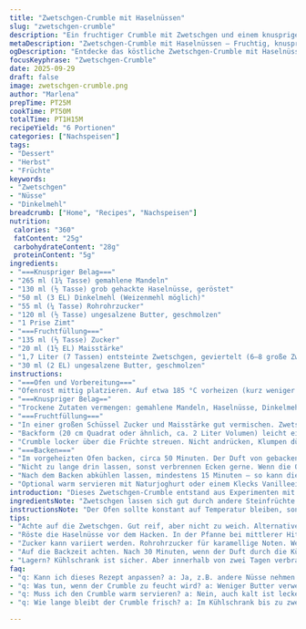 ```yaml
---
title: "Zwetschgen-Crumble mit Haselnüssen"
slug: "zwetschgen-crumble"
description: "Ein fruchtiger Crumble mit Zwetschgen und einem knusprigen Belag aus Haselnüssen und Mandeln. Der Belag kombiniert gemahlene Mandeln und grob gehackte Haselnüsse, dazu etwas Dinkelmehl statt Weizenmehl für mehr Aroma und eine nussige Note. Der Crumble wird im Ofen goldbraun gebacken, bis die Fruchtfüllung blubbert und der Belag knusprig knackt. Alternativ zu klassischem Zucker eignet sich Rohrohrzucker für leicht karamellige Aromen. Eine Prise Zimt gibt einen herbstlichen Touch. Optimal serviert warm mit einem Klecks Joghurt oder Vanilleeis, je nach Lust und Laune."
metaDescription: "Zwetschgen-Crumble mit Haselnüssen – Fruchtig, knusprig, ideal für die Herbstzeit. Perfekt serviert mit Joghurt oder Vanilleeis für das gewisse Etwas."
ogDescription: "Entdecke das köstliche Zwetschgen-Crumble mit Haselnüssen – ein Genuss für alle, die fruchtige Desserts lieben."
focusKeyphrase: "Zwetschgen-Crumble"
date: 2025-09-29
draft: false
image: zwetschgen-crumble.png
author: "Marlena"
prepTime: PT25M
cookTime: PT50M
totalTime: PT1H15M
recipeYield: "6 Portionen"
categories: ["Nachspeisen"]
tags:
- "Dessert"
- "Herbst"
- "Früchte"
keywords:
- "Zwetschgen"
- "Nüsse"
- "Dinkelmehl"
breadcrumb: ["Home", "Recipes", "Nachspeisen"]
nutrition: 
 calories: "360"
 fatContent: "25g"
 carbohydrateContent: "28g"
 proteinContent: "5g"
ingredients:
- "===Knuspriger Belag==="
- "265 ml (1¼ Tasse) gemahlene Mandeln"
- "130 ml (½ Tasse) grob gehackte Haselnüsse, geröstet"
- "50 ml (3 EL) Dinkelmehl (Weizenmehl möglich)"
- "55 ml (¼ Tasse) Rohrohrzucker"
- "120 ml (½ Tasse) ungesalzene Butter, geschmolzen"
- "1 Prise Zimt"
- "===Fruchtfüllung==="
- "135 ml (⅔ Tasse) Zucker"
- "20 ml (1½ EL) Maisstärke"
- "1,7 Liter (7 Tassen) entsteinte Zwetschgen, geviertelt (6–8 große Zwetschgen)"
- "30 ml (2 EL) ungesalzene Butter, geschmolzen"
instructions:
- "===Ofen und Vorbereitung==="
- "Ofenrost mittig platzieren. Auf etwa 185 °C vorheizen (kurz weniger als 190 °C, damit nichts zu schnell verbrennt). Das ist wichtig, sonst wird der Belag außen hart aber innen bleibt mehlig."
- "===Knuspriger Belag=="
- "Trockene Zutaten vermengen: gemahlene Mandeln, Haselnüsse, Dinkelmehl, Zucker und Zimt. Butter dazugeben. Mit den Fingern zügig vermengen, bis sich grobe Streusel formen, die bei leichtem Druck zusammenhalten. Nicht zu lange kneten, sonst wird es zu klebrig."
- "===Fruchtfüllung==="
- "In einer großen Schüssel Zucker und Maisstärke gut vermischen. Zwetschgenstücke unterheben, dann die geschmolzene Butter zugeben und gleichmäßig verteilen. Das Fett hilft, dass die Füllung nicht zu schnell austrocknet und sorgt für Glanz beim Backen."
- "Backform (20 cm Quadrat oder ähnlich, ca. 2 Liter Volumen) leicht einfetten. Fruchtmischung hineingeben, Oberfläche glattstreichen."
- "Crumble locker über die Früchte streuen. Nicht andrücken, Klumpen dürfen bleiben, sie werden schön knusprig und unregelmäßig braun."
- "===Backen==="
- "Im vorgeheizten Ofen backen, circa 50 Minuten. Der Duft von gebackenen Nüssen macht sich breit, der Crumble wird goldbraun und knackt beim Anfassen der Oberfläche leicht. Die Fruchtfüllung sollte blubbern, das ist das Signal, dass sie durchgegart und nicht zu fest oder zu flüssig ist."
- "Nicht zu lange drin lassen, sonst verbrennen Ecken gerne. Wenn die Oberfläche zu schnell braun wird, mit Alufolie abdecken und weiter backen."
- "Nach dem Backen abkühlen lassen, mindestens 15 Minuten – so kann die Füllung etwas fest werden. Zum Servieren notwendig, sonst läuft alles auseinander."
- "Optional warm servieren mit Naturjoghurt oder einem Klecks Vanilleeis. Kalte Crumble mag ich auch, dann geht nichts verloren und die Textur ist fester."
introduction: "Dieses Zwetschgen-Crumble entstand aus Experimenten mit Nüssen und Mehlarten. Mandeln und Haselnüsse geben dem klassischen Cranberry-Crumble eine ordentliche Portion Biss. Das Dinkelmehl bringt leichte Süße und eine bessere Struktur als Standard-Weizenmehl. In früheren Versuchen war mir der Belag oft zu mehlig oder wurde beim Backen klebrig; durch die richtige Hitze und grobe Nussstücke gelingt der Knusper jetzt zuverlässig. Die Maisstärke bindet die Flüssigkeit der Zwetschgen, ohne die Fruchtmasse zu verhärten. Eine Prise Zimt macht aus dem einfachen Dessert etwas herbstlich-warmes. Am wichtigsten: das Auge entscheidet mit. Sieht der Belag aus wie kleine Goldbuckel, die Fruchtfüllung blubbert, wird es Zeit, rauszuholen. Wer die Süße reduzieren will, kann den Zuckeranteil etwas verringern und mit Apfelsüße oder Honig experimentieren. Ich selbst bevorzuge Rohrohrzucker, der karamellig schmeckt. „"
ingredientsNote: "Zwetschgen lassen sich gut durch andere Steinfrüchte ersetzen, je nach Saison auch Äpfel oder Birnen. Wichtig: Früchte nicht zu klein schneiden, damit sie nicht komplett zerfallen. Haselnüsse rösten bringt mehr Aroma, einfach bei mittlerer Hitze ohne Fett in der Pfanne kurz anrösten bis sie nussig duften; ruhig etwas abkühlen lassen vor dem Hacken. Bei Allergien gegen Mandeln passen Sonnenblumenkerne oder Haferflocken als Ersatz gut. Butter muss unbedingt ungesalzen sein; sonst können salzige Nuancen das Fruchtaroma erschlagen. Bei Verzicht auf Butter funktionieren pflanzliche Blockmargarinen, nehmen Sie gleichmäßig fest, damit die Streusel nicht brüchig werden. Maisstärke ist besser als Mehl zur Bindung – alternatives Bindemittel: Agar-Agar, aber nur ganz wenig und gut anrühren. Rohrohrzucker gibt mehr Tiefe, normalen weißen Zucker nehmen bei Bedarf. Gewürze wie Ingwer oder Nelken als Zugabe, jeder sollte selbst experimentieren."
instructionsNote: "Der Ofen sollte konstant auf Temperatur bleiben, sonst entwickelt sich der Belag nicht optimal. Stellen Sie den Ofenrost mittig, damit die Hitze gleichmäßig zirkuliert und der Boden nicht zu nass bleibt. Die Streuselmasse darf nicht zu feucht sein, sonst wird sie matschig -- lieber locker und bröselig. Beim Mischen der Früchte gleichmäßig verteilen, sonst können einzelne Früchte trocken bleiben. Beim Backen auf blubbernde Fruchtfüllung achten – das ist der beste Zeitpunkt zur Kontrolle. Nach 30 Minuten prüfen, ob die Streusel schon bräunen, notfalls abdecken, damit sie nicht verbrennen, aber weiter garen können. Ein Rühren nach dem Backen entfällt, die Struktur muss erkennbar bleiben. Nach dem Abkühlen ist der Crumble essfertig, nicht ewig warmhalten, sonst verliert die knusprige Kruste ihre Spannung. Wer im Voraus backt, kann den Crumble bis zu zwei Tage im Kühlschrank lagern und vor dem Servieren kurz im Ofen erhitzen, so wird das Aroma wieder lebendig."
tips:
- "Achte auf die Zwetschgen. Gut reif, aber nicht zu weich. Alternativen: Äpfel und Birnen. Kirschen sind auch oder wer mutig ist, Pflaumen. Immer gross schneiden."
- "Röste die Haselnüsse vor dem Hacken. In der Pfanne bei mittlerer Hitze. Kurze Zeit, 5 Minuten vielleicht. Sie müssen aromatisch sein. Passt auch gut zu Walnüssen."
- "Zucker kann variiert werden. Rohrohrzucker für karamellige Noten. Wer weniger Süße mag, vermindert die Menge. Aber nie ganz aufgeben; braucht Balance."
- "Auf die Backzeit achten. Nach 30 Minuten, wenn der Duft durch die Küche zieht, mal reinschauen. Wenn Farben sehr dunkel sind, sofort abdecken. Hitze reduzieren, damit nichts verbrennt."
- "Lagern? Kühlschrank ist sicher. Aber innerhalb von zwei Tagen verbrauchen für den besten Geschmack. Warm macht es noch besser, kurz aufwärmen. Die Kruste bleibt knusprig."
faq:
- "q: Kann ich dieses Rezept anpassen? a: Ja, z.B. andere Nüsse nehmen. Sonnenblumenkerne sind eine Variante. Auch Fette wechseln, wenn du das magst."
- "q: Was tun, wenn der Crumble zu feucht wird? a: Weniger Butter verwenden oder die Früchte nach dem Mischen gut abtropfen lassen. So bleibt's oft knusprig."
- "q: Muss ich den Crumble warm servieren? a: Nein, auch kalt ist lecker. Aber das Aroma ist schöner, wenn er frisch aus dem Ofen kommt. Das knackige Gefühl ist einzigartig."
- "q: Wie lange bleibt der Crumble frisch? a: Im Kühlschrank bis zu zwei Tage. Aber Geschmack verblasst. Wiederaufwärmen bringt den Genuss zurück. Kruste bleibt dann noch."

---
```

